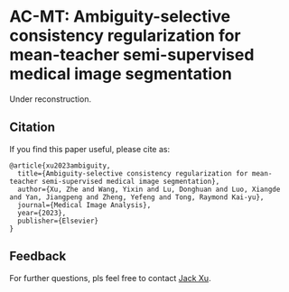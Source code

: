 # AC-MT: Ambiguity-selective consistency regularization for mean-teacher semi-supervised medical image segmentation

Under reconstruction. 


## Citation

If you find this paper useful, please cite as:
```
@article{xu2023ambiguity,
  title={Ambiguity-selective consistency regularization for mean-teacher semi-supervised medical image segmentation},
  author={Xu, Zhe and Wang, Yixin and Lu, Donghuan and Luo, Xiangde and Yan, Jiangpeng and Zheng, Yefeng and Tong, Raymond Kai-yu},
  journal={Medical Image Analysis},
  year={2023},
  publisher={Elsevier}
}
```

## Feedback

For further questions, pls feel free to contact [Jack Xu](mailto:jackxz@link.cuhk.edu.hk).